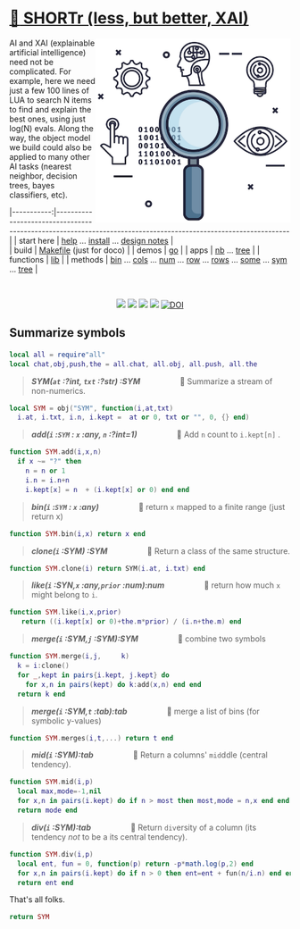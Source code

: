 # [:high_brightness: SHORTr (less, but better, XAI)](all.md)

<a href="all.md"><img align=right width=350 src="shortr.png"></a>

AI and XAI (explainable artificial intelligence) need not be complicated.
For example, here we need just a few 100 lines of LUA to search
N items to  find and explain the best ones, using just log(N) evals. Along the way,
the object model we build could also be applied to  many other AI tasks (nearest neighbor,
decision trees, bayes classifiers, etc).



|-----------:|---------------------------------------------------------------------------------------------------------------|
| start here | [help](all.md) &hellip;  [install](/INSTALL.md) &hellip; [design notes](design.md)     |                                                                 
|      build | [Makefile](https://github.com/timm/shortr/blob/master/etc/src/Makefile) (just for doco)                       |
|      demos | [go](go.md)                                                                                                   |
|       apps | [nb](nb.md) &hellip; [tree](tree.md)                                                                                |
|  functions | [lib](lib.md)                                                                                                 |
|    methods | [bin](bin.md) &hellip; [cols](cols.md) &hellip; [num](num.md) &hellip; [row](row.md) &hellip; [rows](rows.md) &hellip; [some](some.md) &hellip; [sym](sym.md) &hellip; [tree](tree.md) |

<br clear=all>
<p align=center>
<a href=".."><img src="https://img.shields.io/badge/Lua-%232C2D72.svg?logo=lua&logoColor=white"></a>
<a href=".."><img src="https://img.shields.io/badge/checked--by-syntastic-yellow?logo=Checkmarx&logoColor=white"></a>
<a href="https://github.com/timm/shortr/actions/workflows/tests.yml"><img src="https://github.com/timm/shortr/actions/workflows/tests.yml/badge.svg"></a>
<a href="https://opensource.org/licenses/BSD-2-Clause"><img  src="https://img.shields.io/badge/License-BSD%202--Clause-orange.svg?logo=opensourceinitiative&logoColor=white"></a>
<a href="https://zenodo.org/badge/latestdoi/206205826"> <img  src="https://zenodo.org/badge/206205826.svg" alt="DOI"></a> 
</p>

## Summarize symbols



```lua
local all = require"all"
local chat,obj,push,the = all.chat, all.obj, all.push, all.the
```


> ***SYM(`at` :?int, `txt` :?str) :SYM***&nbsp; &nbsp; &nbsp; &nbsp; &nbsp; &nbsp; &nbsp; &nbsp; &nbsp; :speech_balloon:  Summarize a stream of non-numerics.  



```lua
local SYM = obj("SYM", function(i,at,txt)
  i.at, i.txt, i.n, i.kept =  at or 0, txt or "", 0, {} end)
```


> ***add(`i` :`SYM` : `x` :any, `n` :?int=1)***&nbsp; &nbsp; &nbsp; &nbsp; &nbsp; &nbsp; &nbsp; &nbsp; &nbsp; :speech_balloon:  Add `n` count to `i.kept[n]` .  



```lua
function SYM.add(i,x,n)
  if x ~= "?" then 
    n = n or 1
    i.n = i.n+n
    i.kept[x] = n  + (i.kept[x] or 0) end end
```


> ***bin(`i` :`SYM` : `x` :any)***&nbsp; &nbsp; &nbsp; &nbsp; &nbsp; &nbsp; &nbsp; &nbsp; &nbsp; :speech_balloon:  return `x` mapped to a finite range (just return x)  



```lua
function SYM.bin(i,x) return x end
```


> ***clone(`i` :SYM) :SYM***&nbsp; &nbsp; &nbsp; &nbsp; &nbsp; &nbsp; &nbsp; &nbsp; &nbsp; :speech_balloon:  Return a class of the same structure.  



```lua
function SYM.clone(i) return SYM(i.at, i.txt) end
```


> ***like(`i` :SYN,`x` :any,`prior` :num):num***&nbsp; &nbsp; &nbsp; &nbsp; &nbsp; &nbsp; &nbsp; &nbsp; &nbsp; :speech_balloon:  return how much `x` might belong to `i`.  



```lua
function SYM.like(i,x,prior)
   return ((i.kept[x] or 0)+the.m*prior) / (i.n+the.m) end
```


> ***merge(`i` :SYM,`j` :SYM):SYM***&nbsp; &nbsp; &nbsp; &nbsp; &nbsp; &nbsp; &nbsp; &nbsp; &nbsp; :speech_balloon:  combine two symbols  



```lua
function SYM.merge(i,j,     k)
  k = i:clone()
  for _,kept in pairs{i.kept, j.kept} do
    for x,n in pairs(kept) do k:add(x,n) end end
  return k end
```


> ***merge(`i` :SYM,`t` :tab):tab***&nbsp; &nbsp; &nbsp; &nbsp; &nbsp; &nbsp; &nbsp; &nbsp; &nbsp; :speech_balloon:  merge a list of bins (for symbolic y-values)  



```lua
function SYM.merges(i,t,...) return t end
```


> ***mid(`i` :SYM):tab***&nbsp; &nbsp; &nbsp; &nbsp; &nbsp; &nbsp; &nbsp; &nbsp; &nbsp; :speech_balloon:  Return a columns' `mid`ddle (central tendency).  



```lua
function SYM.mid(i,p)
  local max,mode=-1,nil
  for x,n in pairs(i.kept) do if n > most then most,mode = n,x end end
  return mode end
```


> ***div(`i` :SYM):tab***&nbsp; &nbsp; &nbsp; &nbsp; &nbsp; &nbsp; &nbsp; &nbsp; &nbsp; :speech_balloon:  Return `div`ersity of a column (its tendency _not_ to be a its central tendency).  



```lua
function SYM.div(i,p)
  local ent, fun = 0, function(p) return -p*math.log(p,2) end
  for x,n in pairs(i.kept) do if n > 0 then ent=ent + fun(n/i.n) end end
  return ent end
```


That's all folks.



```lua
return SYM
```


